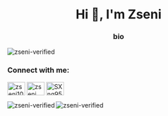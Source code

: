 <h1 align="center">Hi 👋, I'm Zseni</h1>
<h3 align="center">bio</h3>

<p align="left"> <img src="https://komarev.com/ghpvc/?username=zseni-verified&label=Profile%20views&color=0e75b6&style=flat" alt="zseni-verified" /> </p>

<h3 align="left">Connect with me:</h3>
<p align="left">
<a href="https://twitter.com/zseni10" target="blank">
  <img align="center" src="https://raw.githubusercontent.com/Zseni-Verified/Zseni-Verified/main/Images/twitter.svg" alt="zseni10" height="30" width="40" /></a>
<a href="http://bit.ly/Zseni-Youtube" target="blank">
  <img align="center" src="https://raw.githubusercontent.com/Zseni-Verified/Zseni-Verified/main/Images/youtube.svg" alt="zseni" height="30" width="40" /></a>
<a href="https://discord.gg/SXng95f" target="blank">
  <img align="center" src="https://raw.githubusercontent.com/Zseni-Verified/Zseni-Verified/main/Images/discord.svg" alt="SXng95f" height="30" width="40" /></a>
</p>

<p><img align="left" src="https://github-readme-stats.vercel.app/api/top-langs?username=zseni-verified&theme=dark&show_icons=true&locale=en&layout=compact" alt="zseni-verified" /></p>

<p><img align="left" src="https://github-readme-stats.vercel.app/api?username=zseni-verified&theme=dark&show_icons=true&locale=en" alt="zseni-verified" /></p>
